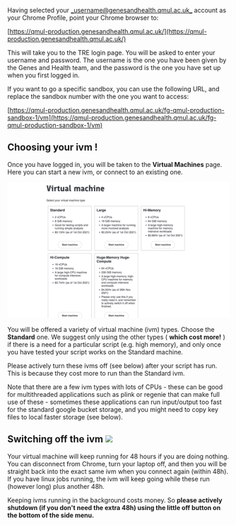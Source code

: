 Having selected your [_username@genesandhealth.qmul.ac.uk_](mailto:username@genesandhealth.qmul.ac.uk) account as your Chrome Profile, point your Chrome browser to:

[https://qmul-production.genesandhealth.qmul.ac.uk/](https://qmul-production.genesandhealth.qmul.ac.uk/)

This will take you to the TRE login page. You will be asked to enter your username and password. The username is the one you have been given by the Genes and Health team, and the password is the one you have set up when you first logged in.

If you want to go a specific sandbox, you can use the following URL, and replace the sandbox number with the one you want to access:

[https://qmul-production.genesandhealth.qmul.ac.uk/fg-qmul-production-sandbox-1/vm](https://qmul-production.genesandhealth.qmul.ac.uk/fg-qmul-production-sandbox-1/vm)

## Choosing your ivm !

Once you have logged in, you will be taken to the **Virtual Machines** page. Here you can start a new ivm, or connect to an existing one.

![IVM](images/ivm.png)

You will be offered a variety of virtual machine (ivm) types. Choose the **Standard** one. We suggest only using the other types ( **which cost more!** ) if there is a need for a particular script (e.g. high memory), and only once you have tested your script works on the Standard machine. 

Please actively turn these ivms off (see below) after your script has run. This is because they cost more to run than the Standard ivm.

Note that there are a few ivm types with lots of CPUs - these can be good for multithreaded applications such as plink or regenie that can make full use of these - sometimes these applications can run input/output too fast for the standard google bucket storage, and you might need to copy key files to local faster storage (see below).

## Switching off the ivm ![](RackMultipart20230315-1-192w74_html_dfe1e4ce26a23eb7.png)

Your virtual machine will keep running for 48 hours if you are doing nothing. You can disconnect from Chrome, turn your laptop off, and then you will be straight back into the exact same ivm when you connect again (within 48h). If you have linux jobs running, the ivm will keep going while these run (however long) plus another 48h.

Keeping ivms running in the background costs money. So **please actively shutdown (if you don't need the extra 48h) using the little off button on the bottom of the side menu.**
